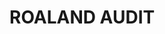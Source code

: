 # ROALAND AUDIT

<figure><img src="../.gitbook/assets/audit/ROALAND_AUDIT_page-0001 (1).jpg" alt=""><figcaption></figcaption></figure>

<figure><img src="../.gitbook/assets/audit/ROALAND_AUDIT_page-0002 (1).jpg" alt=""><figcaption></figcaption></figure>

<figure><img src="../.gitbook/assets/audit/ROALAND_AUDIT_page-0003 (1).jpg" alt=""><figcaption></figcaption></figure>

<figure><img src="../.gitbook/assets/audit/ROALAND_AUDIT_page-0004 (1).jpg" alt=""><figcaption></figcaption></figure>

<figure><img src="../.gitbook/assets/audit/ROALAND_AUDIT_page-0005 (1).jpg" alt=""><figcaption></figcaption></figure>

<figure><img src="../.gitbook/assets/audit/ROALAND_AUDIT_page-0006 (1).jpg" alt=""><figcaption></figcaption></figure>

<figure><img src="../.gitbook/assets/audit/ROALAND_AUDIT_page-0007 (1).jpg" alt=""><figcaption></figcaption></figure>

<figure><img src="../.gitbook/assets/audit/ROALAND_AUDIT_page-0008 (1).jpg" alt=""><figcaption></figcaption></figure>

<figure><img src="../.gitbook/assets/audit/ROALAND_AUDIT_page-0009 (1).jpg" alt=""><figcaption></figcaption></figure>

<figure><img src="../.gitbook/assets/audit/ROALAND_AUDIT_page-0010 (1).jpg" alt=""><figcaption></figcaption></figure>

<figure><img src="../.gitbook/assets/audit/ROALAND_AUDIT_page-0011 (1).jpg" alt=""><figcaption></figcaption></figure>

<figure><img src="../.gitbook/assets/audit/ROALAND_AUDIT_page-0012 (1).jpg" alt=""><figcaption></figcaption></figure>

<figure><img src="../.gitbook/assets/audit/ROALAND_AUDIT_page-0013 (1).jpg" alt=""><figcaption></figcaption></figure>

<figure><img src="../.gitbook/assets/audit/ROALAND_AUDIT_page-0014 (1).jpg" alt=""><figcaption></figcaption></figure>

<figure><img src="../.gitbook/assets/audit/ROALAND_AUDIT_page-0015 (1).jpg" alt=""><figcaption></figcaption></figure>

<figure><img src="../.gitbook/assets/audit/ROALAND_AUDIT_page-0016 (1).jpg" alt=""><figcaption></figcaption></figure>
